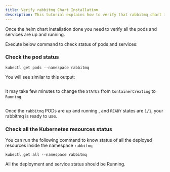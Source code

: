 ```yaml
---
title: Verify rabbitmq Chart Installation
description: This tutorial explains how to verify that rabbitmq chart installed successfully
---
```



Once the helm chart installation done you need to verify all the pods and services are up and running.

Execute below command to check status of pods and services: 

### Check the pod status


```execute
kubectl get pods --namespace rabbitmq
```

You will see similar to this output:

```

```

It may take few minutes to change the `STATUS` from `ContainerCreating` to `Running`. 

```output

```

Once the `rabbitmq` PODs are up and running , and `READY` states are `1/1`, your rabbitmq is ready to use.

### Check all the Kubernetes resources status

You can run the following command to know status of all the deployed resources inside the namespace `rabbitmq`


```execute
kubectl get all --namespace rabbitmq
```

All the deployment and service status should be Running.

```

```
